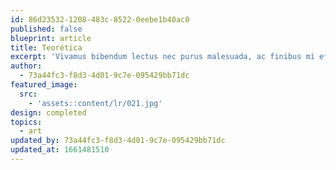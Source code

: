 ```yaml
---
id: 86d23532-1208-483c-8522-0eebe1b40ac0
published: false
blueprint: article
title: Teorética
excerpt: 'Vivamus bibendum lectus nec purus malesuada, ac finibus mi efficitur'
author:
  - 73a44fc3-f8d3-4d01-9c7e-095429bb71dc
featured_image:
  src:
    - 'assets::content/lr/021.jpg'
design: completed
topics:
  - art
updated_by: 73a44fc3-f8d3-4d01-9c7e-095429bb71dc
updated_at: 1661481510
---
```

